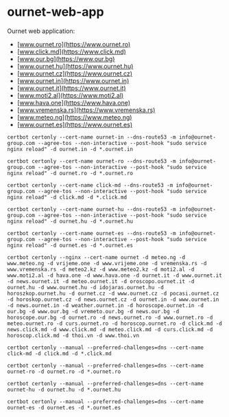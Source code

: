 # ournet-web-app

Ournet web application:

- [www.ournet.ro](https://www.ournet.ro)
- [www.click.md](https://www.click.md)
- [www.our.bg](https://www.our.bg)
- [www.ournet.hu](https://www.ournet.hu)
- [www.ournet.cz](https://www.ournet.cz)
- [www.ournet.in](https://www.ournet.in)
- [www.ournet.it](https://www.ournet.it)
- [www.moti2.al](https://www.moti2.al)
- [www.hava.one](https://www.hava.one)
- [www.vremenska.rs](https://www.vremenska.rs)
- [www.meteo.ng](https://www.meteo.ng)
- [www.ournet.es](https://www.ournet.es)

```
certbot certonly --cert-name ournet-in --dns-route53 -m info@ournet-group.com --agree-tos --non-interactive --post-hook "sudo service nginx reload" -d ournet.in -d *.ournet.in
```

```
certbot certonly --cert-name ournet-ro --dns-route53 -m info@ournet-group.com --agree-tos --non-interactive --post-hook "sudo service nginx reload" -d ournet.ro -d *.ournet.ro
```

```
certbot certonly --cert-name click-md --dns-route53 -m info@ournet-group.com --agree-tos --non-interactive --post-hook "sudo service nginx reload" -d click.md -d *.click.md
```

```
certbot certonly --cert-name ournet-hu --dns-route53 -m info@ournet-group.com --agree-tos --non-interactive --post-hook "sudo service nginx reload" -d ournet.hu -d *.ournet.hu
```

```
certbot certonly --cert-name ournet-es --dns-route53 -m info@ournet-group.com --agree-tos --non-interactive --post-hook "sudo service nginx reload" -d ournet.es -d *.ournet.es
```

```
certbot certonly --nginx --cert-name ournet -d meteo.ng -d www.meteo.ng -d vrijeme.one -d www.vrijeme.one -d vremenska.rs -d www.vremenska.rs -d meteo2.kz -d www.meteo2.kz -d moti2.al -d www.moti2.al -d hava.one -d www.hava.one -d ournet.it -d www.ournet.it -d news.ournet.it -d meteo.ournet.it -d oroscopo.ournet.it -d ournet.hu -d www.ournet.hu -d idojaras.ournet.hu -d horoszkop.ournet.hu -d ournet.cz -d www.ournet.cz -d pocasi.ournet.cz -d horoskop.ournet.cz -d news.ournet.cz -d ournet.in -d www.ournet.in -d news.ournet.in -d weather.ournet.in -d horoscope.ournet.in -d our.bg -d www.our.bg -d vremeto.our.bg -d news.our.bg -d horoscope.our.bg -d ournet.ro -d news.ournet.ro -d www.ournet.ro -d meteo.ournet.ro -d curs.ournet.ro -d horoscop.ournet.ro -d click.md -d news.click.md -d www.click.md -d meteo.click.md -d curs.click.md -d horoscop.click.md -d thoi.vn -d www.thoi.vn
```

```
certbot certonly --manual --preferred-challenges=dns --cert-name click-md -d click.md -d *.click.md
```

```
certbot certonly --manual --preferred-challenges=dns --cert-name ournet-ro -d ournet.ro -d *.ournet.ro
```

```
certbot certonly --manual --preferred-challenges=dns --cert-name ournet-hu -d ournet.hu -d *.ournet.hu
```

```
certbot certonly --manual --preferred-challenges=dns --cert-name ournet-es -d ournet.es -d *.ournet.es
```
